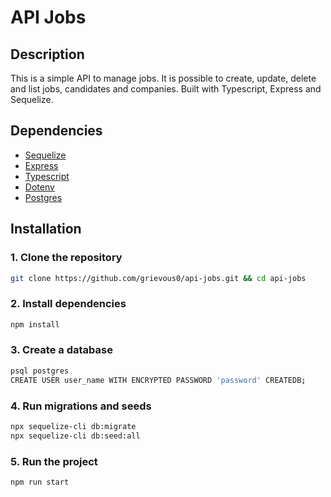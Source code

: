 # API Jobs
## Description
This is a simple API to manage jobs. It is possible to create, update, delete and list jobs, candidates and companies.
Built with Typescript, Express and Sequelize.

## Dependencies
- [Sequelize](https://sequelize.org/)
- [Express](https://expressjs.com/)
- [Typescript](https://www.typescriptlang.org/)
- [Dotenv](https://www.npmjs.com/package/dotenv)
- [Postgres](https://www.postgresql.org/)

## Installation

### 1. Clone the repository
```bash
git clone https://github.com/grievous0/api-jobs.git && cd api-jobs
```

### 2. Install dependencies
```bash
npm install
```

### 3. Create a database
```bash
psql postgres
CREATE USER user_name WITH ENCRYPTED PASSWORD 'password' CREATEDB;
```

### 4. Run migrations and seeds
```bash
npx sequelize-cli db:migrate
npx sequelize-cli db:seed:all
```

### 5. Run the project
```bash
npm run start
```
